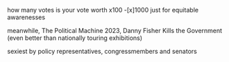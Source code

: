 how many votes is your vote worth x100 -[x]1000 just for equitable awarenesses 

meanwhile, The Political Machine 2023, Danny Fisher Kills the Government (even better than nationally touring exhibitions) 

sexiest by policy representatives, congressmembers and senators 


